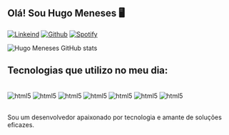 ## Olá! Sou Hugo Meneses 🖥️


[![Linkeind](https://img.shields.io/badge/LinkedIn-0077B5?style=for-the-badge&logo=linkedin&logoColor=white)](https://www.linkedin.com/in/hugo-meneses/)
[![Github](https://img.shields.io/badge/GitHub-100000?style=for-the-badge&logo=github&logoColor=white)](https://github.com/hugo-meneses)
[![Spotify](https://img.shields.io/badge/Spotify-1ED760?&style=for-the-badge&logo=spotify&logoColor=white)](https://open.spotify.com/collection/tracks)

![Hugo Meneses GitHub stats](https://github-readme-stats.vercel.app/api?username=hugo-meneses&show_icons=true&theme=radical)


## Tecnologias que utilizo no meu dia:

<div style="display: inline_block"><br/>
<img align="center" alt="html5" src="https://img.shields.io/badge/HTML-239120?style=for-the-badge&logo=html5&logoColor=white"/>
<img align="center" alt="html5" src="https://img.shields.io/badge/CSS-239120?&style=for-the-badge&logo=css3&logoColor=white"/>
<img align="center" alt="html5" src="https://img.shields.io/badge/JavaScript-F7DF1E?style=for-the-badge&logo=javascript&logoColor=black"/>
<img align="center" alt="html5" src="https://img.shields.io/badge/PHP-777BB4?style=for-the-badge&logo=php&logoColor=white"/>
<img align="center" alt="html5" src="https://img.shields.io/badge/Laravel-FF2D20?style=for-the-badge&logo=laravel&logoColor=white"/>
<img align="center" alt="html5" src="https://img.shields.io/badge/AngularJS-E23237?style=for-the-badge&logo=angularjs&logoColor=white"/>
<img align="center" alt="html5" src="https://img.shields.io/badge/MySQL-00000F?style=for-the-badge&logo=mysql&logoColor=white"/>
</div><br/>

Sou um desenvolvedor apaixonado por tecnologia e amante de soluções eficazes.


